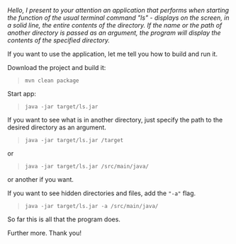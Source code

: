 <b></b>

<i>Hello, I present to your attention an application that performs when starting the function of the usual terminal command "ls" -
 displays on the screen, in a solid line, the entire contents of the directory. If the name or the path of another directory is passed as an argument, the program will display the contents of the specified directory.</i>
 
 If you want to use the application, let me tell you how to build and run it.
 
  Download the project and build it:

 
> `mvn clean package`

 
 Start app: 
 
 > `java -jar target/ls.jar`
  

 
  If you want to see what is in another directory, just specify the path to the desired directory as an argument.
 
 > `java -jar target/ls.jar /target`
  
  or
 
 > `java -jar target/ls.jar /src/main/java/`
 
or another if you want.
 
If you want to see hidden directories and files, add the  `"-a"` flag.
  
 > `java -jar target/ls.jar -a /src/main/java/`

So far this is all that the program does. 
 
Further more.
Thank you!
